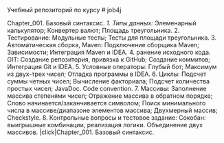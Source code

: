 Учебный репозиторий по курсу # job4j

Chapter_001. Базовый синтаксис.
*1. Типы данных:*
Элеменарный калькулятор;
Конвертер валют;
Площадь треугольника.
2. Тестирование:
Модульные тесты;
Тесты для площади треугольника.
3. Автоматическая сборка, Maven:
Подключение сборщика Maven;
Зависимости;
Интеграция Maven и IDEA.
4. ранение исходного кода. GIT:
Создание репозитория, привязка к GitHub;
Создание коммитов;
Интеграция Git и IDEA.
5. Условные операторы:
Глубый бот;
Максимум из двух-трех чисел;
Отладка программы в IDEA.
6. Циклы:
Подсчет суммы четных чисел;
Вычисление факториала;
Подсчет количества простых чисел;
JavaDoc. Code convention.
7. Массивы:
Заполнение массива степенями чисел;
Отражение массива в обратном порядке;
Слово начинается/заканчивается символом;
Поиск минимального числа в массиве/диапазоне элементов массива;
Двухмерный массив;
Checkstyle.
8. Контрольные вопросы и тестовое задание:
Сокобан: выигрышные комбинации, реализация логики.
Объединение двух массивов. |click|Chapter_001. Базовый синтаксис.